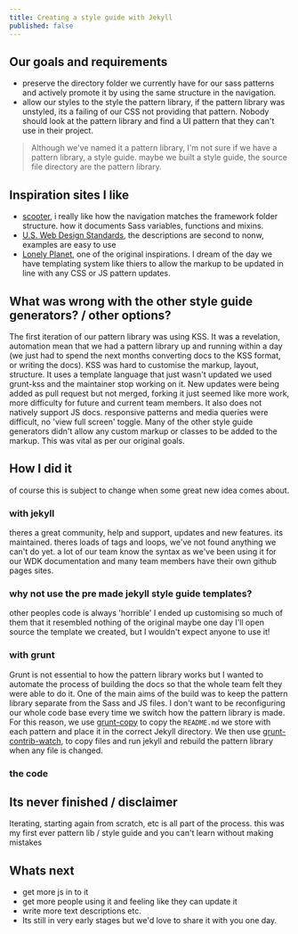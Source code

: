 ```yaml
---
title: Creating a style guide with Jekyll
published: false
---
```


## Our goals and requirements

- preserve the directory folder we currently have for our sass patterns and actively promote it by using the same structure in the navigation.
- allow our styles to the style the pattern library, if the pattern library was unstyled, its a failing of our CSS not providing that pattern. Nobody should look at the pattern library and find a UI pattern that they can't use in their project.

> Although we've named it a pattern library, I'm not sure if we have a pattern library, a style guide. maybe we built a style guide, the source file directory are the pattern library.

## Inspiration sites I like
- [scooter](http://dropbox.github.io/scooter/), i really like how the navigation matches the framework folder structure. how it documents Sass variables, functions and mixins.
- [U.S. Web Design Standards](https://playbook.cio.gov/designstandards/getting-started/), the descriptions are second to nonw, examples are easy to use
- [Lonely Planet](http://rizzo.lonelyplanet.com/styleguide/design-elements/colours), one of the original inspirations. I dream of the day we have templating system like thiers to allow the markup to be updated in line with any CSS or JS pattern updates.

## What was wrong with the other style guide generators? / other options?
The first iteration of our pattern library was using KSS. It was a revelation, automation mean that we had a pattern library up and running within a day (we just had to spend the next months converting docs to the KSS format, or writing the docs). KSS was hard to customise the markup, layout, structure. It uses a template language that just wasn't updated
we used grunt-kss and the maintainer stop working on it. New updates were being added as pull request but not merged, forking it just seemed like more work, more difficulty for future and current team members. It also does not natively support JS docs.
responsive patterns and media queries were difficult, no 'view full screen' toggle.
Many of the other style guide generators didn't allow any custom markup or classes to be added to the markup. This was vital as per our original goals.


## How I did it
of course this is subject to change when some great new idea comes about.

### with jekyll
theres a great community, help and support, updates and new features. its maintained. theres loads of tags and loops, we've not found anything we can't do yet.
a lot of our team know the syntax as we've been using it for our WDK documentation and many team members have their own github pages sites.

### why not use the pre made jekyll style guide templates?
other peoples code is always 'horrible'
I ended up customising so much of them that it resembled nothing of the original
maybe one day I'll open source the template we created, but I wouldn't expect anyone to use it!

### with grunt
Grunt is not essential to how the pattern library works but I wanted to automate the process of building the docs so that the whole team felt they were able to do it.
One of the main aims of the build was to keep the pattern library separate from the Sass and JS files. I don't want to be reconfiguring our whole code base every time we switch how the pattern library is made. For this reason, we use [grunt-copy]() to copy the `README.md` we store with each pattern and place it in the correct Jekyll directory.
We then use [grunt-contrib-watch](), to copy files and run jekyll and rebuild the pattern library when any file is changed.


### the code


## Its never finished / disclaimer
Iterating, starting again from scratch, etc is all part of the process.
this was my first ever pattern lib / style guide and you can't learn without making mistakes


## Whats next
- get more js in to it
- get more people using it and feeling like they can update it
- write more text descriptions etc.
- Its still in very early stages but we'd love to share it with you one day.
